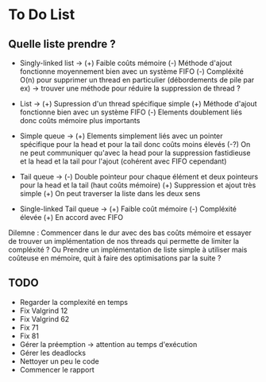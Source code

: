 # To Do List

## Quelle liste prendre ?

- Singly-linked list ->
(+) Faible coûts mémoire
(-) Méthode d'ajout fonctionne moyennement bien avec un système FIFO
(-) Compléxité O(n) pour supprimer un thread en particulier (débordements de pile par ex) -> trouver une méthode pour réduire la suppression de thread ?

- List ->
(+) Supression d'un thread spécifique simple
(+) Méthode d'ajout fonctionne bien avec un système FIFO
(-) Elements doublement liés donc coûts mémoire plus importants

- Simple queue ->
(+) Elements simplement liés avec un pointer spécifique pour la head et pour la tail donc coûts moins élevés
(-?) On ne peut communiquer qu'avec la head pour la suppression fastidieuse et la head et la tail pour l'ajout (cohérent avec FIFO cependant)

- Tail queue ->
(-) Double pointeur pour chaque élément et deux pointeurs pour la head et la tail (haut coûts mémoire)
(+) Suppression et ajout très simple
(+) On peut traverser la liste dans les deux sens

- Single-linked Tail queue ->
(+) Faible coût mémoire
(-) Compléxité élevée
(+) En accord avec FIFO

Dilemne :
Commencer dans le dur avec des bas coûts mémoire et essayer de trouver un implémentation de nos threads qui permette de limiter la compléxité ?
Ou
Prendre un implémentation de liste simple à utiliser mais coûteuse en mémoire, quit à faire des optimisations par la suite ?

## TODO

- Regarder la complexité en temps
- Fix Valgrind 12
- Fix Valgrind 62
- Fix 71
- Fix 81
- Gérer la préemption -> attention au temps d'exécution
- Gérer les deadlocks
- Nettoyer un peu le code
- Commencer le rapport
  